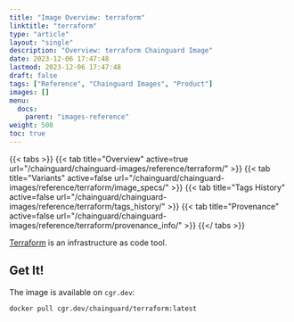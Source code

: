 ```yaml
---
title: "Image Overview: terraform"
linktitle: "terraform"
type: "article"
layout: "single"
description: "Overview: terraform Chainguard Image"
date: 2023-12-06 17:47:48
lastmod: 2023-12-06 17:47:48
draft: false
tags: ["Reference", "Chainguard Images", "Product"]
images: []
menu: 
  docs: 
    parent: "images-reference"
weight: 500
toc: true
---
```


{{< tabs >}}
{{< tab title="Overview" active=true url="/chainguard/chainguard-images/reference/terraform/" >}}
{{< tab title="Variants" active=false url="/chainguard/chainguard-images/reference/terraform/image_specs/" >}}
{{< tab title="Tags History" active=false url="/chainguard/chainguard-images/reference/terraform/tags_history/" >}}
{{< tab title="Provenance" active=false url="/chainguard/chainguard-images/reference/terraform/provenance_info/" >}}
{{</ tabs >}}



<!--overview:start-->
[Terraform](https://github.com/hashicorp/terraform) is an infrastructure as code tool.
<!--overview:end-->

<!--getting:start-->
## Get It!
The image is available on `cgr.dev`:

```
docker pull cgr.dev/chainguard/terraform:latest
```
<!--getting:end-->

<!--body:start-->
<!--body:end-->

